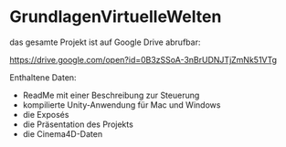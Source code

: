 # GrundlagenVirtuelleWelten

das gesamte Projekt ist auf Google Drive abrufbar:

https://drive.google.com/open?id=0B3zSSoA-3nBrUDNJTjZmNk51VTg

Enthaltene Daten:
- ReadMe mit einer Beschreibung zur Steuerung
- kompilierte Unity-Anwendung für Mac und Windows
- die Exposés
- die Präsentation des Projekts
- die Cinema4D-Daten

